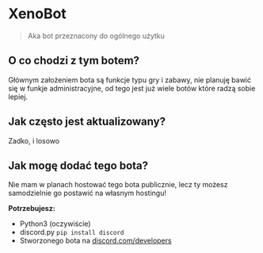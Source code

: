# XenoBot
> Aka bot przeznacony do ogólnego użytku

## O co chodzi z tym botem?
Głównym założeniem bota są funkcje typu gry i  zabawy, nie planuję bawić się w funkje administracyjne, od tego jest już wiele botów które radzą sobie lepiej.

## Jak często jest aktualizowany?
Zadko, i losowo

## Jak mogę dodać tego bota?
Nie mam w planach hostować tego bota publicznie, lecz ty możesz samodzielnie go postawić na własnym hostingu!

**Potrzebujesz:**
- Python3 (oczywiście)
- discord.py 
`pip install discord`
- Stworzonego bota na [discord.com/developers](http://discord.com/developers "discord.com/developers")

